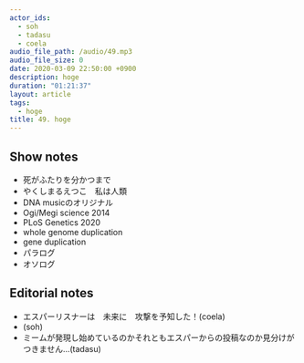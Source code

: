 ```yaml
---
actor_ids:
  - soh
  - tadasu
  - coela
audio_file_path: /audio/49.mp3
audio_file_size: 0
date: 2020-03-09 22:50:00 +0900
description: hoge
duration: "01:21:37"
layout: article
tags: 
  - hoge
title: 49. hoge
---
```


## Show notes
- 死がふたりを分かつまで
- やくしまるえつこ　私は人類
- DNA musicのオリジナル
- Ogi/Megi science 2014
- PLoS Genetics 2020
- whole genome duplication
- gene duplication
- パラログ
- オソログ

## Editorial notes

- エスパーリスナーは　未来に　攻撃を予知した！(coela)
- (soh)
- ミームが発現し始めているのかそれともエスパーからの投稿なのか見分けがつきません...(tadasu)

